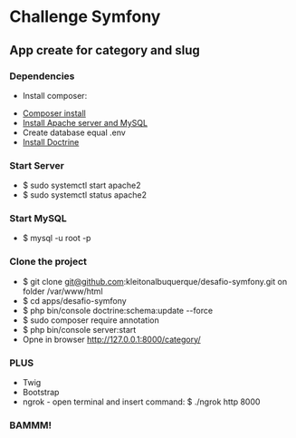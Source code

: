 # Challenge Symfony

## App create for category and slug

### Dependencies

* Install composer:
 - [Composer install](https://www.digitalocean.com/community/tutorials/como-instalar-e-usar-o-composer-no-ubuntu-18-04-pt)
 - [Install Apache server and MySQL](https://www.digitalocean.com/community/tutorials/como-instalar-a-pilha-linux-apache-mysql-php-lamp-no-ubuntu-18-04-pt)
 - Create database equal .env
 - [Install Doctrine](https://medium.com/@web_hints/doctrine-and-symfony-setup-and-usage-tutorial-799f9e56cba1)

### Start Server

* $ sudo systemctl start apache2
* $ sudo systemctl status apache2

### Start MySQL

* $ mysql -u root -p

### Clone the project

* $ git clone git@github.com:kleitonalbuquerque/desafio-symfony.git on folder /var/www/html
* $ cd apps/desafio-symfony
* $ php bin/console doctrine:schema:update --force
* $ sudo composer require annotation
* $ php bin/console server:start
* Opne in browser http://127.0.0.1:8000/category/

### PLUS

* Twig
* Bootstrap
* ngrok - open terminal and insert command: $ ./ngrok http 8000

### BAMMM!